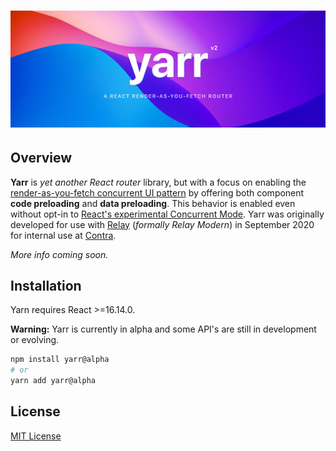 <h1 align="center" aria-label="yarr">
  <img src="docs/assets/yarr-banner.png" width="840px">
</h1>

## Overview

**Yarr** is _yet another React router_ library, but with a focus on enabling the [render-as-you-fetch concurrent UI pattern](https://reactjs.org/docs/concurrent-mode-suspense.html) by offering both component **code preloading** and **data preloading**. This behavior is enabled even without opt-in to [React's experimental Concurrent Mode](https://it.reactjs.org/docs/concurrent-mode-intro.html). Yarr was originally developed for use with [Relay](https://relay.dev) (_formally Relay Modern_) in September 2020 for internal use at [Contra](https://www.contra.com).

_More info coming soon._

## Installation

Yarn requires React >=16.14.0.

**Warning:** Yarr is currently in alpha and some API's are still in development or evolving.

```sh
npm install yarr@alpha
# or
yarn add yarr@alpha
```

<!-- ## Docs

To read the documentation, please visit [yarr.dev](https://yarr.dev).

## Contributing

[Contributing](.github/CONTRIBUTING.md) -->

## License

[MIT License](LICENSE)
